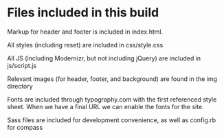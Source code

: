 Files included in this build
=================

Markup for header and footer is included in index.html.

All styles (including reset) are included in css/style.css

All JS (including Modernizr, but not including jQuery) are included in js/script.js

Relevant images (for header, footer, and background) are found in the img directory

Fonts are included through typography.com with the first referenced style sheet. When we have a final URL we can enable the fonts for the site.

Sass files are included for development convenience, as well as config.rb for compass
